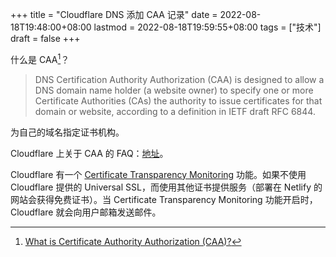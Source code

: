 +++
title = "Cloudflare DNS 添加 CAA 记录"
date = 2022-08-18T19:48:00+08:00
lastmod = 2022-08-18T19:59:55+08:00
tags = ["技术"]
draft = false
+++

什么是 CAA[^fn:1]？

> DNS Certification Authority Authorization (CAA) is designed to allow a DNS domain name holder (a website owner) to specify one or more Certificate
> Authorities (CAs) the authority to issue certificates for that domain or website, according to a definition in IETF draft RFC 6844.

为自己的域名指定证书机构。

Cloudflare 上关于 CAA 的 FAQ：[地址](https://support.cloudflare.com/hc/en-us/articles/115000310832-Certification-Authority-Authorization-CAA-FAQ)。

Cloudflare 有一个 [Certificate Transparency Monitoring](https://developers.cloudflare.com/ssl/edge-certificates/additional-options/certificate-transparency-monitoring) 功能。如果不使用 Cloudflare 提供的 Universal SSL，而使用其他证书提供服务（部署在 Netlify 的网站会获得免费证书）。当 Certificate Transparency Monitoring 功能开启时，Cloudflare 就会向用户邮箱发送邮件。

[^fn:1]: [What is Certificate Authority Authorization (CAA)?](https://www.websecurity.digicert.com/security-topics/what-is-certificate-authority-authorization)
